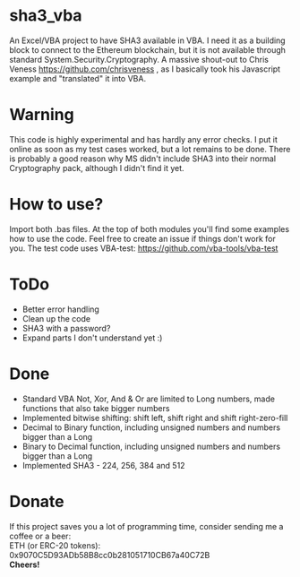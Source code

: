 # sha3_vba
An Excel/VBA project to have SHA3 available in VBA. I need it as a building block to connect to the Ethereum blockchain, but it is not available through standard System.Security.Cryptography. A massive shout-out to Chris Veness https://github.com/chrisveness , as I basically took his Javascript example and "translated" it into VBA.

# Warning
This code is highly experimental and has hardly any error checks. I put it online as soon as my test cases worked, but a lot remains to be done. There is probably a good reason why MS didn't include SHA3 into their normal Cryptography pack, although I didn't find it yet.

# How to use?
Import both .bas files. At the top of both modules you'll find some examples how to use the code. Feel free to create an issue if things don't work for you. The test code uses VBA-test: https://github.com/vba-tools/vba-test

# ToDo
- Better error handling
- Clean up the code
- SHA3 with a password?
- Expand parts I don't understand yet :)

# Done
- Standard VBA Not, Xor, And & Or are limited to Long numbers, made functions that also take bigger numbers
- Implemented bitwise shifting: shift left, shift right and shift right-zero-fill
- Decimal to Binary function, including unsigned numbers and numbers bigger than a Long
- Binary to Decimal function, including unsigned numbers and numbers bigger than a Long
- Implemented SHA3 - 224, 256, 384 and 512

# Donate
If this project saves you a lot of programming time, consider sending me a coffee or a beer:<br/>
ETH (or ERC-20 tokens): 0x9070C5D93ADb58B8cc0b281051710CB67a40C72B<br/>
<b>Cheers!</b>